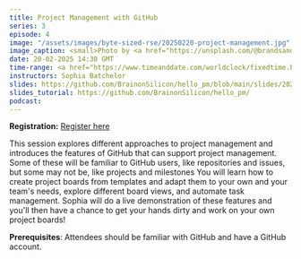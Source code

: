 ```yaml
---
title: Project Management with GitHub
series: 3
episode: 4
image: "/assets/images/byte-sized-rse/20250220-project-management.jpg"
image_caption: <small>Photo by <a href="https://unsplash.com/@brandsandpeople">Brand and People</a> on <a href="https://unsplash.com/photos/person-writing-on-white-paper-Ax8IA8GAjVg">Unsplash</a></small>
date: 20-02-2025 14:30 GMT
time-range: <a href="https://www.timeanddate.com/worldclock/fixedtime.html?msg=Byte-sized+RSE%3A+Project+Management+with+GitHub&iso=20250220T1430&p1=136&ah=1&am=30" target="_blank" rel="noopener noreferrer">14:30-16:00 GMT</a>
instructors: Sophia Batchelor
slides: https://github.com/BrainonSilicon/hello_pm/blob/main/slides/20250219_bytesizedrse_workshop.pdf
slides_tutorial: https://github.com/BrainonSilicon/hello_pm/
podcast: 
---
```


<strong>Registration:</strong> <a href="https://forms.gle/rkWHgsZ43kwo7d5Y8"
target="_blank" rel="noopener noreferrer">Register here</a>

This session explores different approaches to project management and introduces the features of GitHub that can support project management. Some of these will be familiar to GitHub users, like repositories and issues, but some may not be, like projects and milestones You will learn how to create project boards from templates and adapt them to your own and your team's needs, explore different board views, and automate task management. Sophia will do a live demonstration of these features and you'll then have a chance to get your hands dirty and work on your own project boards!

**Prerequisites**: Attendees should be familiar with GitHub and have a GitHub account.